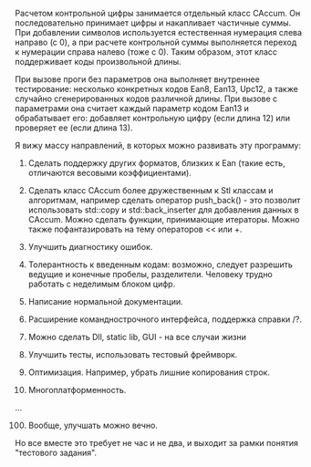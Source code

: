 Расчетом контрольной цифры занимается отдельный класс CAccum. Он последовательно принимает цифры и накапливает частичные суммы. При добавлении символов используется естественная нумерация слева направо (с 0), а при расчете контрольной суммы выполняется переход к нумерации справа налево (тоже с 0). Таким образом, этот класс поддерживает коды произвольной длины.

При вызове проги без параметров она выполняет внутреннее тестирование: несколько конкретных кодов Ean8, Ean13, Upc12, а также случайно сгенерированных кодов различной длины.
При вызове с параметрами она считает каждый параметр кодом Ean13 и обрабатывает его: добавляет контрольную цифру (если длина 12) или проверяет ее (если длина 13).

Я вижу массу направлений, в которых можно развивать эту программу:

1) Сделать поддержку других форматов, близких к Ean (такие есть, отличаются весовыми коэффициентами).

2) Сделать класс CAccum более дружественным к Stl классам и алгоритмам, например сделать оператор push_back() - это позволит использовать std::copy и std::back_inserter для добавления данных в CAccum. Можно сделать функции, принимающие итераторы. Можно также пофантазировать на тему операторов << или +.

3) Улучшить диагностику ошибок.

4) Толерантность к введенным кодам: возможно, следует разрешить ведущие и конечные пробелы, разделители. Человеку трудно работать с неделимым блоком цифр.

5) Написание нормальной документации.

6) Расширение команднострочного интерфейса, поддержка справки /?.

7) Можно сделать Dll, static lib, GUI - на все случаи жизни

8) Улучшить тесты, использовать тестовый фреймворк.

9) Оптимизация. Например, убрать лишние копирования строк.

10) Многоплатформенность.

...

100) Вообще, улучшать можно вечно. 

Но все вместе это требует не час и не два, и выходит за рамки понятия "тестового задания". 
